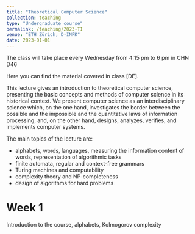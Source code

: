```yaml
---
title: "Theoretical Computer Science"
collection: teaching
type: "Undergraduate course"
permalink: /teaching/2023-TI
venue: "ETH Zürich, D-INFK"
date: 2023-01-01
---
```


The class will take place every Wednesday from 4:15 pm to 6 pm in CHN D46

Here you can find the material covered in class [DE].

This lecture gives an introduction to theoretical computer science, presenting the basic concepts and methods of computer science in its historical context. We present computer science as an interdisciplinary science which, on the one hand, investigates the border between the possible and the impossible and the quantitative laws of information processing, and, on the other hand, designs, analyzes, verifies, and implements computer systems.

The main topics of the lecture are:

- alphabets, words, languages, measuring the information content of words, representation of algorithmic tasks
- finite automata, regular and context-free grammars
- Turing machines and computability
- complexity theory and NP-completeness
- design of algorithms for hard problems

Week 1
======

Introduction to the course, alphabets, Kolmogorov complexity

